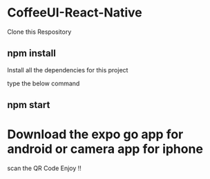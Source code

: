 # CoffeeUI-React-Native

Clone this Respository

## npm install

Install all the dependencies for this project

type the below command
## npm start

# Download the expo go app for android or camera app for iphone

scan the QR Code Enjoy !!
